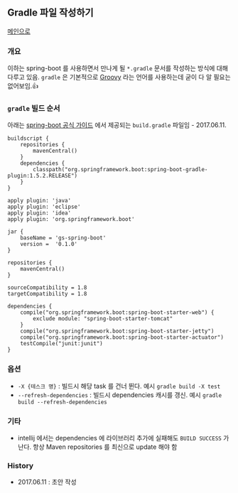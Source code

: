 ## Gradle 파일 작성하기

[메인으로](https://github.com/juneyoung/DEV-INFOS)

### 개요

이하는 spring-boot 를 사용하면서 만나게 될 `*.gradle` 문서를 작성하는 방식에 대해 다루고 있음. `gradle` 은 기본적으로 [Groovy](http://www.groovy-lang.org/index.html) 라는 언어를 사용하는데 굳이 다 알 필요는 없어보임.:+1:

### `gradle` 빌드 순서

아래는 [spring-boot 공식 가이드](https://spring.io/guides/gs/spring-boot/) 에서 제공되는 `build.gradle` 파일임 - 2017.06.11.
```
buildscript {
    repositories {
        mavenCentral()
    }
    dependencies {
        classpath("org.springframework.boot:spring-boot-gradle-plugin:1.5.2.RELEASE")
    }
}

apply plugin: 'java'
apply plugin: 'eclipse'
apply plugin: 'idea'
apply plugin: 'org.springframework.boot'

jar {
    baseName = 'gs-spring-boot'
    version =  '0.1.0'
}

repositories {
    mavenCentral()
}

sourceCompatibility = 1.8
targetCompatibility = 1.8

dependencies {
    compile("org.springframework.boot:spring-boot-starter-web") {
        exclude module: "spring-boot-starter-tomcat"
    }
    compile("org.springframework.boot:spring-boot-starter-jetty")
    compile("org.springframework.boot:spring-boot-starter-actuator")
    testCompile("junit:junit")
}
```



### 옵션

- `-X {테스크 명}` : 빌드시 해당 task 를 건너 뛴다. 예시 `gradle build -X test`
- `--refresh-dependencies` : 빌드시 dependencies 캐시를 갱신. 예시 `gradle build --refresh-dependencies`


### 기타

- intellij 에서는 dependencies 에 라이브러리 추가에 실패해도 `BUILD SUCCESS` 가 난다. 항상 Maven repositories 를 최신으로 update 해야 함


### History

- 2017.06.11 : 초안 작성
